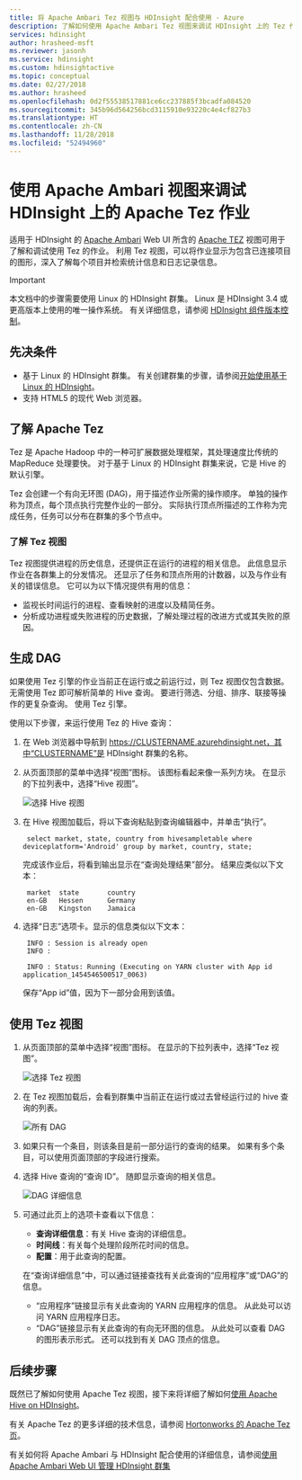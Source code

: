 ```yaml
---
title: 将 Apache Ambari Tez 视图与 HDInsight 配合使用 - Azure
description: 了解如何使用 Apache Ambari Tez 视图来调试 HDInsight 上的 Tez 作业。
services: hdinsight
author: hrasheed-msft
ms.reviewer: jasonh
ms.service: hdinsight
ms.custom: hdinsightactive
ms.topic: conceptual
ms.date: 02/27/2018
ms.author: hrasheed
ms.openlocfilehash: 0d2f55538517881ce6cc237885f3bcadfa084520
ms.sourcegitcommit: 345b96d564256bcd3115910e93220c4e4cf827b3
ms.translationtype: HT
ms.contentlocale: zh-CN
ms.lasthandoff: 11/28/2018
ms.locfileid: "52494960"
---
```

# <a name="use-apache-ambari-views-to-debug-apache-tez-jobs-on-hdinsight"></a>使用 Apache Ambari 视图来调试 HDInsight 上的 Apache Tez 作业

适用于 HDInsight 的 [Apache Ambari](https://ambari.apache.org/) Web UI 所含的 [Apache TEZ](https://tez.apache.org/) 视图可用于了解和调试使用 Tez 的作业。 利用 Tez 视图，可以将作业显示为包含已连接项目的图形，深入了解每个项目并检索统计信息和日志记录信息。

> [!IMPORTANT]
> 本文档中的步骤需要使用 Linux 的 HDInsight 群集。 Linux 是 HDInsight 3.4 或更高版本上使用的唯一操作系统。 有关详细信息，请参阅 [HDInsight 组件版本控制](hdinsight-component-versioning.md#hdinsight-windows-retirement)。

## <a name="prerequisites"></a>先决条件

* 基于 Linux 的 HDInsight 群集。 有关创建群集的步骤，请参阅[开始使用基于 Linux 的 HDInsight](hadoop/apache-hadoop-linux-tutorial-get-started.md)。
* 支持 HTML5 的现代 Web 浏览器。

## <a name="understanding-apache-tez"></a>了解 Apache Tez

Tez 是 Apache Hadoop 中的一种可扩展数据处理框架，其处理速度比传统的 MapReduce 处理要快。 对于基于 Linux 的 HDInsight 群集来说，它是 Hive 的默认引擎。

Tez 会创建一个有向无环图 (DAG)，用于描述作业所需的操作顺序。 单独的操作称为顶点，每个顶点执行完整作业的一部分。 实际执行顶点所描述的工作称为完成任务，任务可以分布在群集的多个节点中。

### <a name="understanding-the-tez-view"></a>了解 Tez 视图

Tez 视图提供进程的历史信息，还提供正在运行的进程的相关信息。 此信息显示作业在各群集上的分发情况。 还显示了任务和顶点所用的计数器，以及与作业有关的错误信息。 它可以为以下情况提供有用的信息：

* 监视长时间运行的进程、查看映射的进度以及精简任务。
* 分析成功进程或失败进程的历史数据，了解处理过程的改进方式或其失败的原因。

## <a name="generate-a-dag"></a>生成 DAG

如果使用 Tez 引擎的作业当前正在运行或之前运行过，则 Tez 视图仅包含数据。 无需使用 Tez 即可解析简单的 Hive 查询。 要进行筛选、分组、排序、联接等操作的更复杂查询。 使用 Tez 引擎。

使用以下步骤，来运行使用 Tez 的 Hive 查询：

1. 在 Web 浏览器中导航到 https://CLUSTERNAME.azurehdinsight.net，其中“CLUSTERNAME”是 HDInsight 群集的名称。

2. 从页面顶部的菜单中选择“视图”图标。 该图标看起来像一系列方块。 在显示的下拉列表中，选择“Hive 视图”。

    ![选择 Hive 视图](./media/hdinsight-debug-ambari-tez-view/selecthive.png)

3. 在 Hive 视图加载后，将以下查询粘贴到查询编辑器中，并单击“执行”。

        select market, state, country from hivesampletable where deviceplatform='Android' group by market, country, state;

    完成该作业后，将看到输出显示在“查询处理结果”部分。 结果应类似以下文本：

        market  state       country
        en-GB   Hessen      Germany
        en-GB   Kingston    Jamaica

4. 选择“日志”选项卡。显示的信息类似以下文本：

        INFO : Session is already open
        INFO :

        INFO : Status: Running (Executing on YARN cluster with App id application_1454546500517_0063)

    保存“App id”值，因为下一部分会用到该值。

## <a name="use-the-tez-view"></a>使用 Tez 视图

1. 从页面顶部的菜单中选择“视图”图标。 在显示的下拉列表中，选择“Tez 视图”。

    ![选择 Tez 视图](./media/hdinsight-debug-ambari-tez-view/selecttez.png)

2. 在 Tez 视图加载后，会看到群集中当前正在运行或过去曾经运行过的 hive 查询的列表。

    ![所有 DAG](./media/hdinsight-debug-ambari-tez-view/tez-view-home.png)

3. 如果只有一个条目，则该条目是前一部分运行的查询的结果。 如果有多个条目，可以使用页面顶部的字段进行搜索。

4. 选择 Hive 查询的“查询 ID”。 随即显示查询的相关信息。

    ![DAG 详细信息](./media/hdinsight-debug-ambari-tez-view/query-details.png)

5. 可通过此页上的选项卡查看以下信息：

    * **查询详细信息**：有关 Hive 查询的详细信息。
    * **时间线**：有关每个处理阶段所花时间的信息。
    * **配置**：用于此查询的配置。

    在“查询详细信息”中，可以通过链接查找有关此查询的“应用程序”或“DAG”的信息。
    
    * “应用程序”链接显示有关此查询的 YARN 应用程序的信息。 从此处可以访问 YARN 应用程序日志。
    * “DAG”链接显示有关此查询的有向无环图的信息。 从此处可以查看 DAG 的图形表示形式。 还可以找到有关 DAG 顶点的信息。

## <a name="next-steps"></a>后续步骤

既然已了解如何使用 Apache Tez 视图，接下来将详细了解如何[使用 Apache Hive on HDInsight](hadoop/hdinsight-use-hive.md)。

有关 Apache Tez 的更多详细的技术信息，请参阅 [Hortonworks 的 Apache Tez 页](http://hortonworks.com/hadoop/tez/)。

有关如何将 Apache Ambari 与 HDInsight 配合使用的详细信息，请参阅[使用 Apache Ambari Web UI 管理 HDInsight 群集](hdinsight-hadoop-manage-ambari.md)
